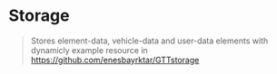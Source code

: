 # Storage
> Stores element-data, vehicle-data and user-data elements with dynamicly example resource in https://github.com/enesbayrktar/GTTstorage